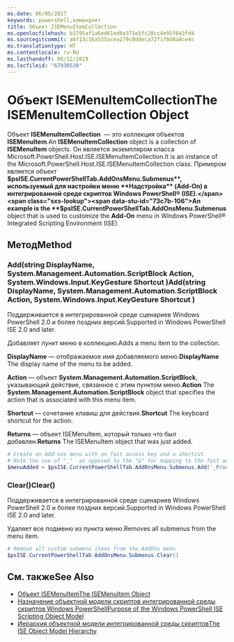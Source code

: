 ```yaml
---
ms.date: 06/05/2017
keywords: powershell,командлет
title: Объект ISEMenuItemCollection
ms.openlocfilehash: b3795af1a6ed61ed6e371e5fc20cc4e95f643fd4
ms.sourcegitcommit: a6f13c16a535acea279c0ddeca72f1f0d8a8ce4c
ms.translationtype: HT
ms.contentlocale: ru-RU
ms.lasthandoff: 06/12/2019
ms.locfileid: "67030538"
---
```

# <a name="the-isemenuitemcollection-object"></a><span data-ttu-id="73c7b-103">Объект ISEMenuItemCollection</span><span class="sxs-lookup"><span data-stu-id="73c7b-103">The ISEMenuItemCollection Object</span></span>

<span data-ttu-id="73c7b-104">Объект **ISEMenuItemCollection**  — это коллекция объектов **ISEMenuItem**.</span><span class="sxs-lookup"><span data-stu-id="73c7b-104">An **ISEMenuItemCollection** object is a collection of **ISEMenuItem** objects.</span></span> <span data-ttu-id="73c7b-105">Он является экземпляром класса Microsoft.PowerShell.Host.ISE.ISEMenuItemCollection.</span><span class="sxs-lookup"><span data-stu-id="73c7b-105">It is an instance of the Microsoft.PowerShell.Host.ISE.ISEMenuItemCollection class.</span></span> <span data-ttu-id="73c7b-106">Примером является объект **$psISE.CurrentPowerShellTab.AddOnsMenu.Submenus**, используемый для настройки меню **Надстройка** (Add-On) в интегрированной среде скриптов Windows PowerShell® (ISE).</span><span class="sxs-lookup"><span data-stu-id="73c7b-106">An example is the **$psISE.CurrentPowerShellTab.AddOnsMenu.Submenus** object that is used to customize the **Add-On** menu in Windows PowerShell® Integrated Scripting Environment (ISE).</span></span>

## <a name="method"></a><span data-ttu-id="73c7b-107">Метод</span><span class="sxs-lookup"><span data-stu-id="73c7b-107">Method</span></span>

### <a name="addstring-displayname-systemmanagementautomationscriptblock-action-systemwindowsinputkeygesture-shortcut-"></a><span data-ttu-id="73c7b-108">Add\(string DisplayName, System.Management.Automation.ScriptBlock Action, System.Windows.Input.KeyGesture Shortcut \)</span><span class="sxs-lookup"><span data-stu-id="73c7b-108">Add\(string DisplayName, System.Management.Automation.ScriptBlock Action, System.Windows.Input.KeyGesture Shortcut \)</span></span>

<span data-ttu-id="73c7b-109">Поддерживается в интегрированной среде сценариев Windows PowerShell 2.0 и более поздних версий.</span><span class="sxs-lookup"><span data-stu-id="73c7b-109">Supported in Windows PowerShell ISE 2.0 and later.</span></span>

<span data-ttu-id="73c7b-110">Добавляет пункт меню в коллекцию.</span><span class="sxs-lookup"><span data-stu-id="73c7b-110">Adds a menu item to the collection.</span></span>

<span data-ttu-id="73c7b-111">**DisplayName** — отображаемое имя добавляемого меню.</span><span class="sxs-lookup"><span data-stu-id="73c7b-111">**DisplayName** The display name of the menu to be added.</span></span>

<span data-ttu-id="73c7b-112">**Action** — объект **System.Management.Automation.ScriptBlock**, указывающий действие, связанное с этим пунктом меню.</span><span class="sxs-lookup"><span data-stu-id="73c7b-112">**Action** The **System.Management.Automation.ScriptBlock** object that specifies the action that is associated with this menu item.</span></span>

<span data-ttu-id="73c7b-113">**Shortcut** — сочетание клавиш для действия.</span><span class="sxs-lookup"><span data-stu-id="73c7b-113">**Shortcut** The keyboard shortcut for the action.</span></span>

<span data-ttu-id="73c7b-114">**Returns** — объект ISEMenuItem, который только что был добавлен.</span><span class="sxs-lookup"><span data-stu-id="73c7b-114">**Returns** The ISEMenuItem object that was just added.</span></span>

```powershell
# Create an Add-ons menu with an fast access key and a shortcut.
# Note the use of "_"  as opposed to the "&" for mapping to the fast access key letter for the menu item.
$menuAdded = $psISE.CurrentPowerShellTab.AddOnsMenu.Submenus.Add('_Process', {Get-Process}, 'Alt+P')
```

### <a name="clear"></a><span data-ttu-id="73c7b-115">Clear\(\)</span><span class="sxs-lookup"><span data-stu-id="73c7b-115">Clear\(\)</span></span>

<span data-ttu-id="73c7b-116">Поддерживается в интегрированной среде сценариев Windows PowerShell 2.0 и более поздних версий.</span><span class="sxs-lookup"><span data-stu-id="73c7b-116">Supported in Windows PowerShell ISE 2.0 and later.</span></span>

<span data-ttu-id="73c7b-117">Удаляет все подменю из пункта меню.</span><span class="sxs-lookup"><span data-stu-id="73c7b-117">Removes all submenus from the menu item.</span></span>

```powershell
# Remove all custom submenu items from the AddOns menu
$psISE.CurrentPowerShellTab.AddOnsMenu.Submenus.Clear()
```

## <a name="see-also"></a><span data-ttu-id="73c7b-118">См. также</span><span class="sxs-lookup"><span data-stu-id="73c7b-118">See Also</span></span>

- [<span data-ttu-id="73c7b-119">Объект ISEMenuItem</span><span class="sxs-lookup"><span data-stu-id="73c7b-119">The ISEMenuItem Object</span></span>](The-ISEMenuItem-Object.md)
- [<span data-ttu-id="73c7b-120">Назначение объектной модели скриптов интегрированной среды скриптов Windows PowerShell</span><span class="sxs-lookup"><span data-stu-id="73c7b-120">Purpose of the Windows PowerShell ISE Scripting Object Model</span></span>](Purpose-of-the-Windows-PowerShell-ISE-Scripting-Object-Model.md)
- [<span data-ttu-id="73c7b-121">Иерархия объектной модели интегрированной среды скриптов</span><span class="sxs-lookup"><span data-stu-id="73c7b-121">The ISE Object Model Hierarchy</span></span>](The-ISE-Object-Model-Hierarchy.md)
